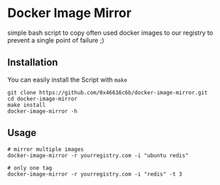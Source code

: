 # Docker Image Mirror

simple bash script to copy often used docker images to our registry to prevent a single point of failure ;)

## Installation

You can easily install the Script with `make`

    git clone https://github.com/0x46616c6b/docker-image-mirror.git
    cd docker-image-mirror
    make install
    docker-image-mirror -h

## Usage

    # mirror multiple images
    docker-image-mirror -r yourregistry.com -i "ubuntu redis"

    # only one tag
    docker-image-mirror -r yourregistry.com -i "redis" -t 3
